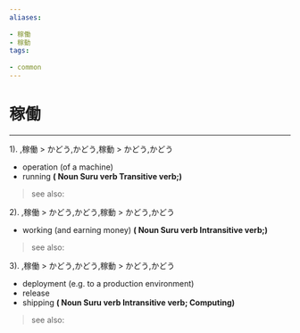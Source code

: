 ```yaml
---
aliases:
    
- 稼働
- 稼動
tags:
    
- common
---
```


# 稼働
---
1).
,稼働 > かどう,かどう,稼動 > かどう,かどう

- operation (of a machine)
- running
**( Noun Suru verb Transitive verb;)**
> see also: 
            
2).
,稼働 > かどう,かどう,稼動 > かどう,かどう

- working (and earning money)
**( Noun Suru verb Intransitive verb;)**
> see also: 
            
3).
,稼働 > かどう,かどう,稼動 > かどう,かどう

- deployment (e.g. to a production environment)
- release
- shipping
**( Noun Suru verb Intransitive verb; Computing)**
> see also: 
            